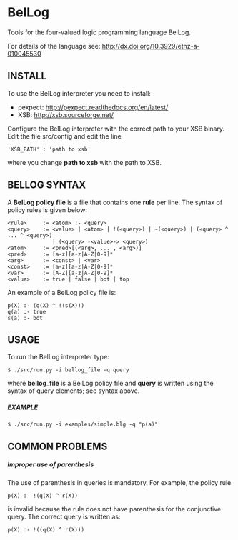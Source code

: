 # BelLog

Tools for the four-valued logic programming language BelLog.

For details of the language see: http://dx.doi.org/10.3929/ethz-a-010045530

## INSTALL

To use the BelLog interpreter you need to install:
- pexpect: http://pexpect.readthedocs.org/en/latest/
- XSB: http://xsb.sourceforge.net/

Configure the BelLog interpreter with the correct path to your XSB
binary. Edit the file src/config and edit the line
```
'XSB_PATH' : 'path to xsb'
```
where you change **path to xsb** with the path to XSB.

## BELLOG SYNTAX

A **BelLog policy file** is a file that contains one **rule** per line. 
The syntax of policy rules is given below:

```
<rule>     := <atom> :- <query>
<query>    := <value> | <atom> | !(<query>) | ~(<query>) | (<query> ^ ... ^ <query>) 
              | (<query> -<value>-> <query>)
<atom>     := <pred>[(<arg>, ... , <arg>)]
<pred>     := [a-z][a-z|A-Z|0-9]*
<arg>      := <const> | <var>
<const>    := [a-z][a-z|A-Z|0-9]*
<var>      := [A-Z][a-z|A-Z|0-9]*
<value>    := true | false | bot | top
```

An example of a BelLog policy file is:

```
p(X) :- (q(X) ^ !(s(X)))
q(a) :- true
s(a) :- bot
```


## USAGE

To run the BelLog interpreter type:
```
$ ./src/run.py -i bellog_file -q query
```
where **bellog_file** is a BelLog policy file and **query** is written
using the syntax of query elements; see syntax above.

##### EXAMPLE

```
$ ./src/run.py -i examples/simple.blg -q "p(a)"
```
## COMMON PROBLEMS

##### Improper use of parenthesis

The use of parenthesis in queries is mandatory. For example, the policy rule
```
p(X) :- !(q(X) ^ r(X))
```
is invalid because the rule does not have parenthesis for the
conjunctive query. The correct query is written as:
```
p(X) :- !((q(X) ^ r(X)))
```


